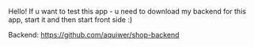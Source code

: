 Hello! If u want to test this app - u need to download my backend for this app, start it and then start front side :) 

Backend: https://github.com/aquiwer/shop-backend
